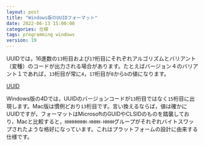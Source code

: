```yaml
---
layout: post
title: "Windows版のUUIDフォーマット"
date: 2022-06-13 15:00:00
categories: 仕様
tags: programming windows
version: 19
---
```


UUIDでは，16進数の`13`桁目および`17`桁目にそれぞれアルゴリズムとバリアント（変種）のコードが出力される場合があります。たとえばバージョン４のバリアント１であれば，`13`桁目が常に`4`，`17`桁目が`8`から`b`の値になります。

<i class="fa fa-external-link" aria-hidden="true"></i> [UUID](https://ja.wikipedia.org/wiki/UUID)

Windows版の4Dでは，UUIDのバージョンコードが`13`桁目ではなく`15`桁目に出現します。Mac版は慣例どおり`13`桁目です。言い換えるならば，値は確かにUUIDですが，フォーマットはMicrosoftのGUIDやCLSIDのものを踏襲しており，Macと比較すると，`HHHHHHHH-HHHH-HHHH`グループがそれぞれバイトスワップされたような格好になっています。これはプラットフォームの設計に由来する仕様です。
